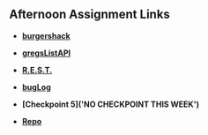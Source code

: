 ## Afternoon Assignment Links

* **[burgershack](https://github.com/ewood-coder/boiseCodeWorks/tree/main/Week5/burgershack)**
* **[gregsListAPI](https://github.com/ewood-coder/boiseCodeWorks/tree/main/Week5/gregsListAPI)**
* **[R.E.S.T.](https://github.com/ewood-coder/boiseCodeWorks/tree/main/Week5/REST)**
* **[bugLog](https://github.com/ewood-coder/boiseCodeWorks/tree/main/Week5/bugLog)**

* **[Checkpoint 5]('NO CHECKPOINT THIS WEEK')**

<!-- EXTRA -->
* **[Repo](https://github.com/ewood-coder/<ASSIGNMENT_REPO>)**

